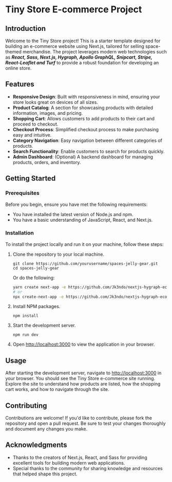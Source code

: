 # Tiny Store E-commerce Project

## Introduction

Welcome to the Tiny Store project! This is a starter template designed for building an e-commerce website using Next.js, tailored for selling space-themed merchandise. The project leverages modern web technologies such as ***React, Sass, Next.js, Hygraph, Apollo GraphQL, Snipcart, Stripe, React-Leaflet and Turf*** to provide a robust foundation for developing an online store.

## Features

- **Responsive Design**: Built with responsiveness in mind, ensuring your store looks great on devices of all sizes.
- **Product Catalog**: A section for showcasing products with detailed information, images, and pricing.
- **Shopping Cart**: Allows customers to add products to their cart and proceed to checkout.
- **Checkout Process**: Simplified checkout process to make purchasing easy and intuitive.
- **Category Navigation**: Easy navigation between different categories of products.
- **Search Functionality**: Enable customers to search for products quickly.
- **Admin Dashboard**: (Optional) A backend dashboard for managing products, orders, and inventory.

## Getting Started

### Prerequisites

Before you begin, ensure you have met the following requirements:

- You have installed the latest version of Node.js and npm.
- You have a basic understanding of JavaScript, React, and Next.js.

### Installation

To install the project locally and run it on your machine, follow these steps:

1. Clone the repository to your local machine.
   ```
   git clone https://github.com/yourusername/spaces-jelly-gear.git
   cd spaces-jelly-gear
   ```
   Or do the following:
   
    ```bash
    yarn create next-app -e https://github.com/Jk3ndo/nextjs-hygraph-ecommerce
    # or
    npx create-next-app -e https://github.com/Jk3ndo/nextjs-hygraph-ecommerce
    ```

2. Install NPM packages.
   ```
   npm install
   ```

3. Start the development server.
   ```
   npm run dev
   ```

4. Open [http://localhost:3000](http://localhost:3000) to view the application in your browser.

## Usage

After starting the development server, navigate to [http://localhost:3000](http://localhost:3000) in your browser. You should see the Tiny Store e-commerce site running. Explore the site to understand how products are listed, how the shopping cart works, and how to navigate through the site.

## Contributing

Contributions are welcome! If you'd like to contribute, please fork the repository and open a pull request. Be sure to test your changes thoroughly and document any changes you make.

## Acknowledgments

- Thanks to the creators of Next.js, React, and Sass for providing excellent tools for building modern web applications.
- Special thanks to the community for sharing knowledge and resources that helped shape this project.
